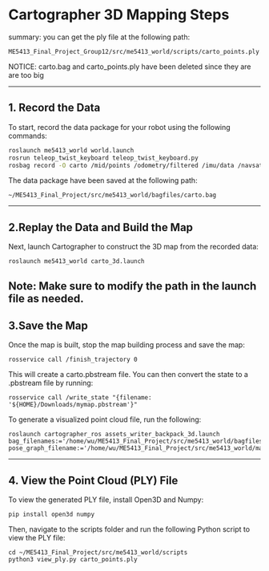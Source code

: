 # Cartographer 3D Mapping Steps
summary: you can get the ply file at the following path:
```
ME5413_Final_Project_Group12/src/me5413_world/scripts/carto_points.ply
```
NOTICE: carto.bag and carto_points.ply have been deleted since they are are too big


---
## 1. Record the Data
To start, record the data package for your robot using the following commands:

```bash
roslaunch me5413_world world.launch
rosrun teleop_twist_keyboard teleop_twist_keyboard.py
rosbag record -O carto /mid/points /odometry/filtered /imu/data /navsat/fix /tf /tf_static /front/scan
```
The data package have been saved at the following path:
```
~/ME5413_Final_Project/src/me5413_world/bagfiles/carto.bag
```
---
## 2.Replay the Data and Build the Map
Next, launch Cartographer to construct the 3D map from the recorded data:
```
roslaunch me5413_world carto_3d.launch
```
Note: Make sure to modify the path in the launch file as needed.
---
## 3.Save the Map

Once the map is built, stop the map building process and save the map:
```
rosservice call /finish_trajectory 0
```
This will create a carto.pbstream file. You can then convert the state to a .pbstream file by running:
```
rosservice call /write_state "{filename: '${HOME}/Downloads/mymap.pbstream'}"
```
To generate a visualized point cloud file, run the following:
```
roslaunch cartographer_ros assets_writer_backpack_3d.launch bag_filenames:='/home/wu/ME5413_Final_Project/src/me5413_world/bagfiles/carto.bag' pose_graph_filename:='/home/wu/ME5413_Final_Project/src/me5413_world/maps/carto.pbstream'

```
---
## 4. View the Point Cloud (PLY) File

To view the generated PLY file, install Open3D and Numpy:
```
pip install open3d numpy
```
Then, navigate to the scripts folder and run the following Python script to view the PLY file:
```
cd ~/ME5413_Final_Project/src/me5413_world/scripts
python3 view_ply.py carto_points.ply
```


